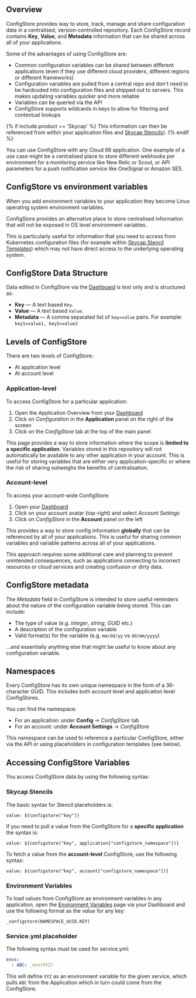 ## Overview

ConfigStore provides way to store, track, manage and share configuration data in a centralised, version-controlled repository. Each ConfigStore record contains **Key**, **Value**, and **Metadata** information that can be shared across all of your applications.

Some of the advantages of using ConfigStore are:

* Common configuration variables can be shared between different applications (even if they use different cloud providers, different regions or different frameworks)
* Configuration variables are pulled from a central repo and don't need to be hardcoded into configuration files and shipped out to servers. This makes updating variables quicker and more reliable
* Variables can be queried via the API
* ConfigStore supports wildcards in keys to allow for filtering and contextual lookups

{% if include.product == 'Skycap' %}
This information can then be referenced from within your application files and <a href="/skycap/the-basics/formations-stencils-and-snapshots.html#what-is-a-stencil">Skycap Stencils</a>).
{% endif %}

You can use ConfigStore with any Cloud 66 application. One example of a use case might be a centralised place to store different webhooks per environment for a monitoring service like New Relic or Scout, or API parameters for a push notification service like OneSignal or Amazon SES.

## ConfigStore vs environment variables

When you add environment variables to your application they become Linux operating system environment variables.

ConfigStore provides an alternative place to store centralised information that will not be exposed in OS level environment variables.

This is particularly useful for information that you need to access from Kubernetes configuration files (for example within [Skycap Stencil Templates](/skycap/the-basics/formations-stencils-and-snapshots.html#what-is-a-stencil)) which may not have direct access to the underlying operating system.

## ConfigStore Data Structure

Data edited in ConfigStore via the [Dashboard](https://app.cloud66.com/dashboard) is text only and is structured as:

* **Key** &mdash; A text based `Key`.
* **Value** &mdash; A text based `Value`.
* **Metadata** &mdash; A comma separated list of `key=value` pairs. For example: `key1=value1, key2=value2`

<!--
If you need to store binary data you should <a href="#download-configstore-cli">use the <abbr title="Command Line Interface">CLI</abbr></a>.
-->

## Levels of ConfigStore

There are two levels of ConfigStore:

* At application level
* At account level

### Application-level 

To access ConfigStore for a particular application:

1. Open the Application Overview from your [Dashboard](https://app.cloud66.com/dashboard)
2. Click on *Configuration*  in the **Application** panel on the right of the screen
3. Click on the *ConfigStore* tab at the top of the main panel

This page provides a way to store information where the scope is **limited to a specific application**. Variables stored in this repository will not automatically be available to any other application in your account. This is useful for storing variables that are either very application-specific or where the risk of sharing outweighs the benefits of centralisation.

### Account-level 

To access your account-wide ConfigStore:

1. Open your [Dashboard](https://app.cloud66.com/dashboard)
2. Click on your account avatar (top-right) and select *Account Settings*
3. Click on *ConfigStore* in the **Account** panel on the left

This provides a way to store config information **globally** that can be referenced by all of your applications. This is useful for sharing common variables and variable patterns across all of your applications. 

This approach requires some additional care and planning to prevent unintended consequences, such as applications connecting to incorrect resources or cloud services and creating confusion or dirty data. 
## ConfigStore metadata

The *Metadata* field in ConfigStore is intended to store useful reminders about the nature of the configuration variable being stored. This can include:

* The type of value (e.g. *integer*, *string*, *GUID* etc.)
* A description of the configuration variable
* Valid format(s) for the variable (e.g. `mm/dd/yy` vs `dd/mm/yyyy`)

...and essentially anything else that might be useful to know about any configuration variable.

## Namespaces

Every ConfigStore has its own unique namespace in the form of a 36-character GUID. This includes both account level and application level ConfigStores. 

You can find the namespace:

* For an application: under **Config** &rarr; *ConfigStore* tab 
* For an account: under **Account Settings** &rarr; *ConfigStore*

This namespace can be used to reference a particular ConfigStore, either via the API or using placeholders in configuration templates (see below).

## Accessing ConfigStore Variables

You access ConfigStore data by using the following syntax:

### Skycap Stencils

The basic syntax for Stencil placeholders is:

```shell
value: ${configstore("key")}
```

If you need to pull a value from the ConfigStore for a **specific application** the syntax is:

```shell
value: ${configstore("key", application["configstore_namespace"])}
```

To fetch a value from the **account-level** ConfigStore, use the following syntax:

```shell
value: ${configstore("key", account["configstore_namespace"])}
```

### Environment Variables

To load values from ConfigStore as environment variables in any application, open the [Environment Variables](/skycap/tutorials/setting-environment-variables.html) page via your Dashboard and use the following format as the *value* for any key:

```shell
_configstore(NAMESPACE_UUID.KEY)
```

### Service.yml placeholder

The following syntax must be used for service.yml:

```yaml
envs:
  - ABC: _env(XYZ)
```

This will define `XYZ` as an environment variable for the given service, which pulls `ABC` from the Application which in turn could come from the ConfigStore.

<!--

## CLI &amp; Advanced Features  

Access to advanced features is provided by the ConfigStore Command Line Interface. For example storing binary data in ConfigStore records. The CLI provides the following advanced features:

<ul>
    <li>
        <p>
            <strong>Binary Data</strong> &mdash; Support for storage of binary data.
        </p>
    </li>
</ul>


## Download ConfigStore CLI

If you are using Mac or Linux Auto Install by pasting the curl command in the Terminal is the easiest way to Install ConfigStore CLI.


### Auto Install

```shell
curl -ssl https://s3.amazonaws.com/
```

### ConfigStore Binaries
<p>
    <strong>Mac</strong> &mdash; <a href="#">Download ConfigStore CLI for Mac</a>
</p>
<p>
    <strong>Linux</strong> &mdash; <a href="#">Download ConfigStore CLI for Linux</a>
</p>
<p>
    <strong>Windows</strong> &mdash; <a href="#">Download ConfigStore CLI for Windows</a>
</p>

-->
